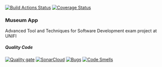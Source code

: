 [![Build Actions Status](https://github.com/pisalore/attsw-exam/workflows/build/badge.svg)](https://github.com/pisalore/attsw-exam/actions)
[![Coverage Status](https://coveralls.io/repos/github/pisalore/attsw-exam/badge.svg)](https://coveralls.io/github/pisalore/attsw-exam)
### Museum App
Advanced Tool and Techniques for Software Development exam project at UNIFI

##### Quality Code
[![Quality gate](https://sonarcloud.io/api/project_badges/quality_gate?project=pisalore_attsw-exam)](https://sonarcloud.io/dashboard?id=pisalore_attsw-exam)
[![SonarCloud](https://sonarcloud.io/images/project_badges/sonarcloud-white.svg)](https://sonarcloud.io/dashboard?id=pisalore_attsw-exam)
[![Bugs](https://sonarcloud.io/api/project_badges/measure?project=pisalore_attsw-exam&metric=bugs)](https://sonarcloud.io/dashboard?id=pisalore_attsw-exam)
[![Code Smells](https://sonarcloud.io/api/project_badges/measure?project=pisalore_attsw-exam&metric=code_smells)](https://sonarcloud.io/dashboard?id=pisalore_attsw-exam)
